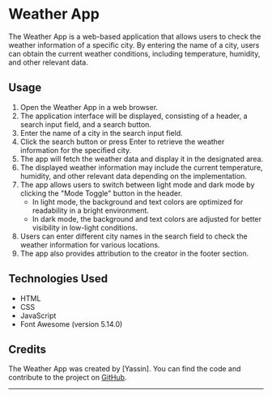 # Weather App

The Weather App is a web-based application that allows users to check the weather information of a specific city. By entering the name of a city, users can obtain the current weather conditions, including temperature, humidity, and other relevant data.

## Usage

1. Open the Weather App in a web browser.
2. The application interface will be displayed, consisting of a header, a search input field, and a search button.
3. Enter the name of a city in the search input field.
4. Click the search button or press Enter to retrieve the weather information for the specified city.
5. The app will fetch the weather data and display it in the designated area.
6. The displayed weather information may include the current temperature, humidity, and other relevant data depending on the implementation.
7. The app allows users to switch between light mode and dark mode by clicking the "Mode Toggle" button in the header.
   - In light mode, the background and text colors are optimized for readability in a bright environment.
   - In dark mode, the background and text colors are adjusted for better visibility in low-light conditions.
8. Users can enter different city names in the search field to check the weather information for various locations.
9. The app also provides attribution to the creator in the footer section.

## Technologies Used

- HTML
- CSS
- JavaScript
- Font Awesome (version 5.14.0)

## Credits

The Weather App was created by [Yassin]. You can find the code and contribute to the project on [GitHub](https://github.com/your-username/weather-app).

---
